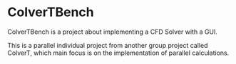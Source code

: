 # ColverTBench
ColverTBench is a project about implementing a CFD Solver with a GUI.

This is a parallel individual project from another group project called ColverT, which main focus is on the implementation of parallel calculations.
